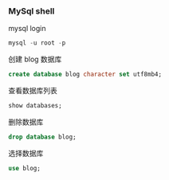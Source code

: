 ### MySql shell

mysql login
```sql
mysql -u root -p
```

创建 blog 数据库
```sql
create database blog character set utf8mb4;
```

查看数据库列表
```sql
show databases;
```

删除数据库
```sql
drop database blog;
```

选择数据库
```sql
use blog;
```





